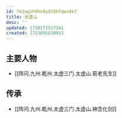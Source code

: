 ```yaml
---
id: fm1wgih9hn9ydt6h7qws4k7
title: 太虚山
desc: ''
updated: 1730172517341
created: 1723895830953
---
```


## 主要人物

- [[阵问.九州.乾州.太虚三门.太虚山.荀老先生]]

## 传承

- [[阵问.九州.乾州.太虚三门.太虚山.神念化剑]]

